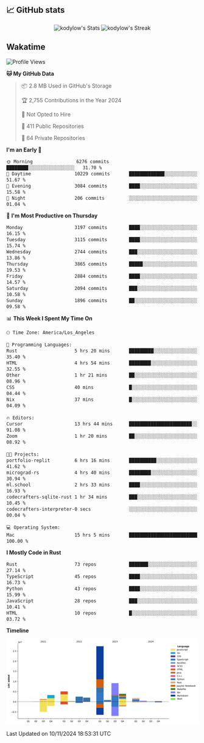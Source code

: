## 📈 GitHub stats
<!--START_SECTION:github-->
<div class="badges-githubstats">
  <p align="center">
    <img src="https://github-readme-stats.vercel.app/api?username=kodylow&theme=tokyonight&show_icons=true&hide_border=true&count_private=true" alt="kodylow's Stats" height="165">
    <img src="https://github-readme-streak-stats.herokuapp.com/?user=kodylow&theme=tokyonight&hide_border=true" alt="kodylow's Streak" height="165">
  </p>
</div>
<!--END_SECTION:github-->

## Wakatime 
<!--START_SECTION:waka-->
![Profile Views](http://img.shields.io/badge/Profile%20Views-11-blue)

**🐱 My GitHub Data** 

> 📦 2.8 MB Used in GitHub's Storage 
 > 
> 🏆 2,755 Contributions in the Year 2024
 > 
> 🚫 Not Opted to Hire
 > 
> 📜 411 Public Repositories 
 > 
> 🔑 64 Private Repositories 
 > 
**I'm an Early 🐤** 

```text
🌞 Morning                6276 commits        ████████░░░░░░░░░░░░░░░░░   31.70 % 
🌆 Daytime                10229 commits       █████████████░░░░░░░░░░░░   51.67 % 
🌃 Evening                3084 commits        ████░░░░░░░░░░░░░░░░░░░░░   15.58 % 
🌙 Night                  206 commits         ░░░░░░░░░░░░░░░░░░░░░░░░░   01.04 % 
```
📅 **I'm Most Productive on Thursday** 

```text
Monday                   3197 commits        ████░░░░░░░░░░░░░░░░░░░░░   16.15 % 
Tuesday                  3115 commits        ████░░░░░░░░░░░░░░░░░░░░░   15.74 % 
Wednesday                2744 commits        ███░░░░░░░░░░░░░░░░░░░░░░   13.86 % 
Thursday                 3865 commits        █████░░░░░░░░░░░░░░░░░░░░   19.53 % 
Friday                   2884 commits        ████░░░░░░░░░░░░░░░░░░░░░   14.57 % 
Saturday                 2094 commits        ███░░░░░░░░░░░░░░░░░░░░░░   10.58 % 
Sunday                   1896 commits        ██░░░░░░░░░░░░░░░░░░░░░░░   09.58 % 
```


📊 **This Week I Spent My Time On** 

```text
🕑︎ Time Zone: America/Los_Angeles

💬 Programming Languages: 
Rust                     5 hrs 20 mins       █████████░░░░░░░░░░░░░░░░   35.40 % 
HTML                     4 hrs 54 mins       ████████░░░░░░░░░░░░░░░░░   32.55 % 
Other                    1 hr 21 mins        ██░░░░░░░░░░░░░░░░░░░░░░░   08.96 % 
CSS                      40 mins             █░░░░░░░░░░░░░░░░░░░░░░░░   04.44 % 
Nix                      37 mins             █░░░░░░░░░░░░░░░░░░░░░░░░   04.09 % 

🔥 Editors: 
Cursor                   13 hrs 44 mins      ███████████████████████░░   91.08 % 
Zoom                     1 hr 20 mins        ██░░░░░░░░░░░░░░░░░░░░░░░   08.92 % 

🐱‍💻 Projects: 
portfolio-replit         6 hrs 16 mins       ██████████░░░░░░░░░░░░░░░   41.62 % 
micrograd-rs             4 hrs 40 mins       ████████░░░░░░░░░░░░░░░░░   30.94 % 
ml.school                2 hrs 33 mins       ████░░░░░░░░░░░░░░░░░░░░░   16.93 % 
codecrafters-sqlite-rust 1 hr 34 mins        ███░░░░░░░░░░░░░░░░░░░░░░   10.45 % 
codecrafters-interpreter-0 secs              ░░░░░░░░░░░░░░░░░░░░░░░░░   00.04 % 

💻 Operating System: 
Mac                      15 hrs 5 mins       █████████████████████████   100.00 % 
```

**I Mostly Code in Rust** 

```text
Rust                     73 repos            ███████░░░░░░░░░░░░░░░░░░   27.14 % 
TypeScript               45 repos            ████░░░░░░░░░░░░░░░░░░░░░   16.73 % 
Python                   43 repos            ████░░░░░░░░░░░░░░░░░░░░░   15.99 % 
JavaScript               28 repos            ███░░░░░░░░░░░░░░░░░░░░░░   10.41 % 
HTML                     10 repos            █░░░░░░░░░░░░░░░░░░░░░░░░   03.72 % 
```



**Timeline**

![Lines of Code chart](https://raw.githubusercontent.com/Kodylow/Kodylow/master/assets/bar_graph.png)


 Last Updated on 10/11/2024 18:53:31 UTC
<!--END_SECTION:waka-->

